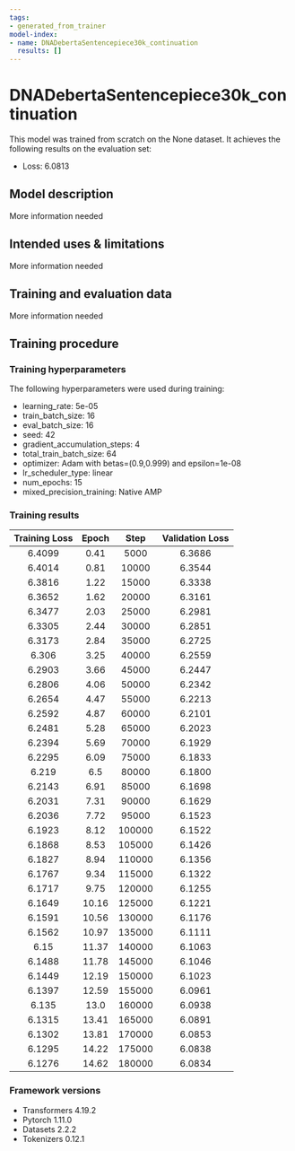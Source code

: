 ```yaml
---
tags:
- generated_from_trainer
model-index:
- name: DNADebertaSentencepiece30k_continuation
  results: []
---
```


<!-- This model card has been generated automatically according to the information the Trainer had access to. You
should probably proofread and complete it, then remove this comment. -->

# DNADebertaSentencepiece30k_continuation

This model was trained from scratch on the None dataset.
It achieves the following results on the evaluation set:
- Loss: 6.0813

## Model description

More information needed

## Intended uses & limitations

More information needed

## Training and evaluation data

More information needed

## Training procedure

### Training hyperparameters

The following hyperparameters were used during training:
- learning_rate: 5e-05
- train_batch_size: 16
- eval_batch_size: 16
- seed: 42
- gradient_accumulation_steps: 4
- total_train_batch_size: 64
- optimizer: Adam with betas=(0.9,0.999) and epsilon=1e-08
- lr_scheduler_type: linear
- num_epochs: 15
- mixed_precision_training: Native AMP

### Training results

| Training Loss | Epoch | Step   | Validation Loss |
|:-------------:|:-----:|:------:|:---------------:|
| 6.4099        | 0.41  | 5000   | 6.3686          |
| 6.4014        | 0.81  | 10000  | 6.3544          |
| 6.3816        | 1.22  | 15000  | 6.3338          |
| 6.3652        | 1.62  | 20000  | 6.3161          |
| 6.3477        | 2.03  | 25000  | 6.2981          |
| 6.3305        | 2.44  | 30000  | 6.2851          |
| 6.3173        | 2.84  | 35000  | 6.2725          |
| 6.306         | 3.25  | 40000  | 6.2559          |
| 6.2903        | 3.66  | 45000  | 6.2447          |
| 6.2806        | 4.06  | 50000  | 6.2342          |
| 6.2654        | 4.47  | 55000  | 6.2213          |
| 6.2592        | 4.87  | 60000  | 6.2101          |
| 6.2481        | 5.28  | 65000  | 6.2023          |
| 6.2394        | 5.69  | 70000  | 6.1929          |
| 6.2295        | 6.09  | 75000  | 6.1833          |
| 6.219         | 6.5   | 80000  | 6.1800          |
| 6.2143        | 6.91  | 85000  | 6.1698          |
| 6.2031        | 7.31  | 90000  | 6.1629          |
| 6.2036        | 7.72  | 95000  | 6.1523          |
| 6.1923        | 8.12  | 100000 | 6.1522          |
| 6.1868        | 8.53  | 105000 | 6.1426          |
| 6.1827        | 8.94  | 110000 | 6.1356          |
| 6.1767        | 9.34  | 115000 | 6.1322          |
| 6.1717        | 9.75  | 120000 | 6.1255          |
| 6.1649        | 10.16 | 125000 | 6.1221          |
| 6.1591        | 10.56 | 130000 | 6.1176          |
| 6.1562        | 10.97 | 135000 | 6.1111          |
| 6.15          | 11.37 | 140000 | 6.1063          |
| 6.1488        | 11.78 | 145000 | 6.1046          |
| 6.1449        | 12.19 | 150000 | 6.1023          |
| 6.1397        | 12.59 | 155000 | 6.0961          |
| 6.135         | 13.0  | 160000 | 6.0938          |
| 6.1315        | 13.41 | 165000 | 6.0891          |
| 6.1302        | 13.81 | 170000 | 6.0853          |
| 6.1295        | 14.22 | 175000 | 6.0838          |
| 6.1276        | 14.62 | 180000 | 6.0834          |


### Framework versions

- Transformers 4.19.2
- Pytorch 1.11.0
- Datasets 2.2.2
- Tokenizers 0.12.1

